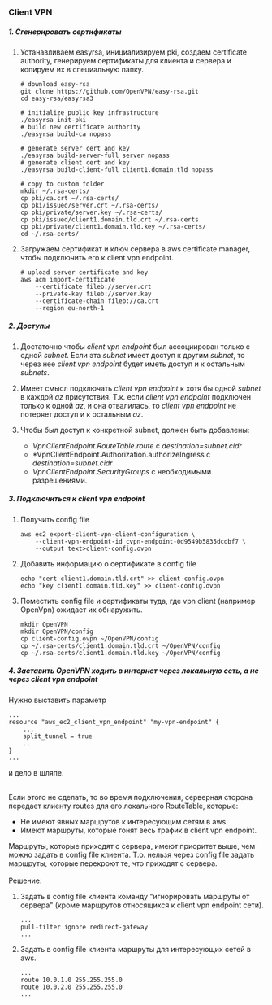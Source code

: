 ### Client VPN

##### 1. Сгенерировать сертификаты

1. Устанавливаем easyrsa, инициализируем pki, создаем
certificate authority, генерируем сертификаты для клиента
и сервера и копируем их в специальную папку.
    ```
   # download easy-rsa
   git clone https://github.com/OpenVPN/easy-rsa.git
   cd easy-rsa/easyrsa3
   
   # initialize public key infrastructure
   ./easyrsa init-pki
   # build new certificate authority
   ./easyrsa build-ca nopass
   
   # generate server cert and key
   ./easyrsa build-server-full server nopass
   # generate client cert and key
   ./easyrsa build-client-full client1.domain.tld nopass
   
   # copy to custom folder
   mkdir ~/.rsa-certs/
   cp pki/ca.crt ~/.rsa-certs/
   cp pki/issued/server.crt ~/.rsa-certs/
   cp pki/private/server.key ~/.rsa-certs/
   cp pki/issued/client1.domain.tld.crt ~/.rsa-certs
   cp pki/private/client1.domain.tld.key ~/.rsa-certs/
   cd ~/.rsa-certs/ 
   ```

2. Загружаем сертификат и ключ сервера в aws certificate
manager, чтобы подключить его к client vpn endpoint.
    ```
   # upload server certificate and key
    aws acm import-certificate 
        --certificate fileb://server.crt 
        --private-key fileb://server.key
        --certificate-chain fileb://ca.crt 
        --region eu-north-1
   ```

##### 2. Доступы

1. Достаточно чтобы *client vpn endpoint* был ассоциирован только с одной
*subnet*. Если эта *subnet* имеет доступ к другим *subnet*, то через нее
*client vpn endpoint* будет иметь доступ и к остальным *subnets*.

2. Имеет смысл подключать *client vpn endpoint* к хотя бы одной *subnet*
в каждой *az* присутствия. Т.к. если *client vpn endpoint* подключен только
к одной *az*, и она отвалилась, то *client vpn endpoint* не потеряет доступ
и к остальным *az*.

3. Чтобы был доступ к конкретной subnet, должен быть добавлены:
    * *VpnClientEndpoint.RouteTable.route* с *destination=subnet.cidr*
    * *VpnClientEndpoint.Authorization.authorizeIngress с *destination=subnet.cidr*
    * *VpnClientEndpoint.SecurityGroups* с необходимыми разрешениями. 

##### 3. Подключиться к client vpn endpoint

1. Получить config file 
    ```
    aws ec2 export-client-vpn-client-configuration \
        --client-vpn-endpoint-id cvpn-endpoint-0d9549b5835dcdbf7 \
        --output text>client-config.ovpn
    ```
2. Добавить информацию о сертификате в config file
    ```
    echo "cert client1.domain.tld.crt" >> client-config.ovpn
    echo "key client1.domain.tld.key" >> client-config.ovpn
    ```
3. Поместить config file и сертификаты туда, где vpn client
(например OpenVpn) ожидает их обнаружить.
    ```
    mkdir OpenVPN
    mkdir OpenVPN/config
    cp client-config.ovpn ~/OpenVPN/config
    cp ~/.rsa-certs/client1.domain.tld.crt ~/OpenVPN/config 
    cp ~/.rsa-certs/client1.domain.tld.key ~/OpenVPN/config
    ```   
   
##### 4. Заставить OpenVPN ходить в интернет через локальную сеть, а не через client vpn endpoint

Нужно выставить параметр
```
...
resource "aws_ec2_client_vpn_endpoint" "my-vpn-endpoint" {
    ...
    split_tunnel = true
    ...
}
...
```
и дело в шляпе.
<br/><br/>


Если этого не сделать, то во время подключения, серверная сторона
передает клиенту routes для его локального RouteTable, которые:
* Не имеют явных маршрутов к интересующим сетям в aws.
* Имеют маршруты, которые гонят весь трафик в client vpn endpoint.

Маршруты, которые приходят с сервера, имеют приоритет выше, чем можно
задать в config file клиента. Т.о. нельзя через config file задать маршруты,
которые перекроют те, что приходят с сервера. 
<br/><br/>
Решение:
1. Задать в config file клиента команду "игнорировать маршруты от сервера" (кроме
маршрутов относящихся к client vpn endpoint сети).
    ```
   ...
   pull-filter ignore redirect-gateway
   ...
   ```

2. Задать в config file клиента маршруты для интересующих сетей в aws.
    ```
   ...
   route 10.0.1.0 255.255.255.0
   route 10.0.2.0 255.255.255.0
   ...
   ```
